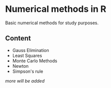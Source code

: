 # Numerical methods in R

Basic numerical methods for study purposes.

## Content
* Gauss Elimination
* Least Squares
* Monte Carlo Methods
* Newton
* Simpson's rule

_more will be added_
